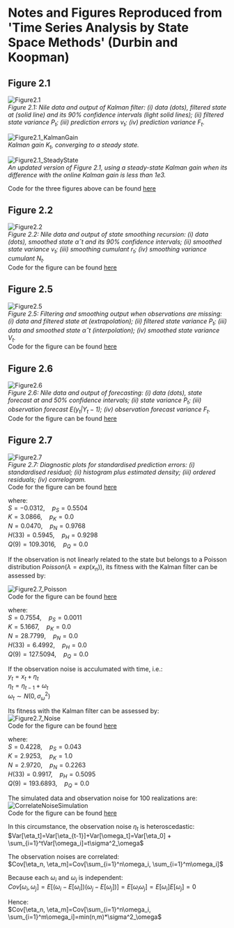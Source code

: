 # Notes and Figures Reproduced from 'Time Series Analysis by State Space Methods' (Durbin and Koopman)
## Figure 2.1
![Figure2.1](/DKBook/Figures/Fig_2_1.png)  
*Figure 2.1: Nile data and output of Kalman filter: (i) data (dots), filtered state at (solid line) and its 90% confidence intervals (light solid lines); (ii) filtered state variance $P_t$; (iii) prediction errors $v_t$; (iv) prediction variance $F_t$.*

![Figure2.1_KalmanGain](/DKBook/Figures/Fig_2_1_KalmanGain.png)  
*Kalman gain $K_t$, converging to a steady state.*

![Figure2.1_SteadyState](/DKBook/Figures/Fig_2_1_SteadyState.png)  
*An updated version of Figure 2.1, using a steady-state Kalman gain when its difference with the online Kalman gain is less than $1e3$.*  

Code for the three figures above can be found [here](/DKBook/Scripts/Figure_2_1.py)

## Figure 2.2
![Figure2.2](/DKBook/Figures/Fig_2_2.png)  
*Figure 2.2: Nile data and output of state smoothing recursion: (i) data (dots), smoothed state $αˆt$ and its 90% confidence intervals; (ii) smoothed state variance $v_t$; (iii) smoothing cumulant $r_t$; (iv) smoothing variance cumulant $N_t$.*  
Code for the figure can be found [here](/DKBook/Scripts/Figure_2_2.py)

## Figure 2.5
![Figure2.5](/DKBook/Figures/Fig_2_5.png)  
*Figure 2.5: Filtering and smoothing output when observations are missing: (i) data and filtered state at (extrapolation); (ii) filtered state variance $P_t$; (iii) data and smoothed state $αˆt$ (interpolation); (iv) smoothed state variance $V_t$.*  
Code for the figure can be found [here](/DKBook/Scripts/Figure_2_5.py)

## Figure 2.6
![Figure2.6](/DKBook/Figures/Fig_2_6.png)  
*Figure 2.6: Nile data and output of forecasting: (i) data (dots), state forecast at and 50% confidence intervals; (ii) state variance $P_t$; (iii) observation forecast $E(y_t|Y_t−1)$; (iv) observation forecast variance $F_t$.*  
Code for the figure can be found [here](/DKBook/Scripts/Figure_2_6.py)

## Figure 2.7
![Figure2.7](/DKBook/Figures/Fig_2_7.png)  
*Figure 2.7: Diagnostic plots for standardised prediction errors: (i) standardised residual; (ii) histogram plus estimated density; (iii) ordered residuals; (iv) correlogram.*  
Code for the figure can be found [here](/DKBook/Scripts/Figure_2_7.py)

where:  
$S =  -0.0312, \quad p_S=0.5504$  
$K =  3.0866,\quad p_K=0.0$  
$N =  0.0470, \quad p_N=0.9768$  
$H(33) =  0.5945, \quad p_H=0.9298$  
$Q(9) =  109.3016, \quad p_Q=0.0$  

If the observation is not linearly related to the state but belongs to a Poisson distribution $Poisson(\lambda = exp(x_n))$, its fitness with the Kalman filter can be assessed by:


![Figure2.7_Poisson](/DKBook/Figures/Fig_2_7_PoissonData.png)  
Code for the figure can be found [here](/DKBook/Scripts/Figure_2_7_Poisson.py)

where:   
$S =  0.7554, \quad p_S=0.0011$  
$K =  5.1667,\quad p_K=0.0$  
$N =  28.7799, \quad p_N=0.0$  
$H(33) =  6.4992, \quad p_H=0.0$  
$Q(9) =  127.5094, \quad p_Q=0.0$  


If the observation noise is acculumated with time, i.e.:  
$y_t = x_t + \eta_t$  
$\eta_t = \eta_{t-1} + \omega_t$  
$\omega_t \sim N(0, \sigma^2_\omega)$

Its fitness with the Kalman filter can be assessed by:  
![Figure2.7_Noise](/DKBook/Figures/Fig_2_7_CorrelateNoise.png)   
Code for the figure can be found [here](/DKBook/Scripts/Figure_2_7_Noise.py)

where:   
$S =  0.4228, \quad p_S=0.043$  
$K =  2.9253,\quad p_K=1.0$  
$N =  2.9720, \quad p_N=0.2263$  
$H(33) =  0.9917, \quad p_H=0.5095$  
$Q(9) =  193.6893, \quad p_Q=0.0$  

The simulated data and observation noise for 100 realizations are:  
![CorrelateNoiseSimulation](/DKBook/Figures/CorrelatedNoise.png)  
Code for the figure can be found [here](/DKBook/Scripts/CorrelatedNoise.py)

In this circumstance, the observation noise $\eta_t$ is heteroscedastic:  
$Var[\eta_t]=Var[\eta_{t-1}]+Var[\omega_t]=Var[\eta_0] + \sum_{i=1}^tVar[\omega_i]=t\sigma^2_\omega$

The observation noises are correlated:  
$Cov[\eta_n, \eta_m]=Cov[\sum_{i=1}^n\omega_i, \sum_{i=1}^m\omega_i]$  

Because each $\omega_i$ and $\omega_j$ is independent:  
$Cov[\omega_i,\omega_j]=E[(\omega_i-E[\omega_i])(\omega_j - E[\omega_j])]=E[\omega_i\omega_j]=E[\omega_i]E[\omega_j]=0$  

Hence:  
$Cov[\eta_n, \eta_m]=Cov[\sum_{i=1}^n\omega_i, \sum_{i=1}^m\omega_i]=min(n,m)*\sigma^2_\omega$
